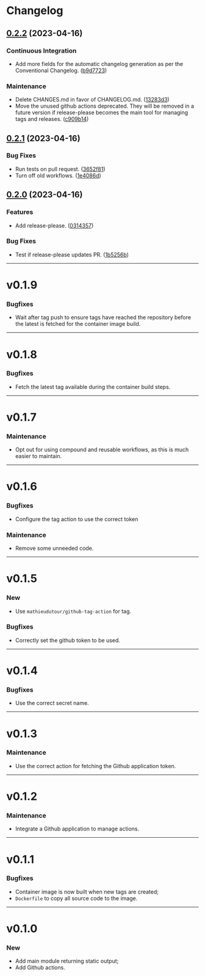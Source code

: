 # Changelog

## [0.2.2](https://github.com/ivanov-slk/tma-data-generator/compare/v0.2.1...v0.2.2) (2023-04-16)


### Continuous Integration

* Add more fields for the automatic changelog generation as per the Conventional Changelog. ([b9d7723](https://github.com/ivanov-slk/tma-data-generator/commit/b9d772327daf8a2d7768df97a32015675510999f))


### Maintenance

* Delete CHANGES.md in favor of CHANGELOG.md. ([13283d3](https://github.com/ivanov-slk/tma-data-generator/commit/13283d35d8b4e03c2a91d00a37073a021f72d396))
* Move the unused github actions deprecated. They will be removed in a future version if release-please becomes the main tool for managing tags and releases. ([c909b14](https://github.com/ivanov-slk/tma-data-generator/commit/c909b1441defcf6f455d689638fad0ab1a1ed68d))

## [0.2.1](https://github.com/ivanov-slk/tma-data-generator/compare/v0.2.0...v0.2.1) (2023-04-16)


### Bug Fixes

* Run tests on pull request. ([3652f81](https://github.com/ivanov-slk/tma-data-generator/commit/3652f819fffcb7a3aab1a7284561e147f5ee822d))
* Turn off old workflows. ([1e4086d](https://github.com/ivanov-slk/tma-data-generator/commit/1e4086d84ed64681df2c50d405b505d4f7a89f63))

## [0.2.0](https://github.com/ivanov-slk/tma-data-generator/compare/v0.1.9...v0.2.0) (2023-04-16)

### Features

- Add release-please. ([0314357](https://github.com/ivanov-slk/tma-data-generator/commit/03143575d5f7822ca4beb12752583941debfd2d2))

### Bug Fixes

- Test if release-please updates PR. ([1b5256b](https://github.com/ivanov-slk/tma-data-generator/commit/1b5256b6381ca2d67ac291878081474ed97f6689))

---

# v0.1.9

### Bugfixes

- Wait after tag push to ensure tags have reached the repository before the latest is fetched for the container image build.

---

# v0.1.8

### Bugfixes

- Fetch the latest tag available during the container build steps.

---

# v0.1.7

### Maintenance

- Opt out for using compound and reusable workflows, as this is much easier to maintain.

---

# v0.1.6

### Bugfixes

- Configure the tag action to use the correct token

### Maintenance

- Remove some unneeded code.

---

# v0.1.5

### New

- Use `mathieudutour/github-tag-action` for tag.

### Bugfixes

- Correctly set the github token to be used.

---

# v0.1.4

### Bugfixes

- Use the correct secret name.

---

# v0.1.3

### Maintenance

- Use the correct action for fetching the Github application token.

---

# v0.1.2

### Maintenance

- Integrate a Github application to manage actions.

---

# v0.1.1

### Bugfixes

- Container image is now built when new tags are created;
- `Dockerfile` to copy all source code to the image.

---

# v0.1.0

### New

- Add main module returning static output;
- Add Github actions.
